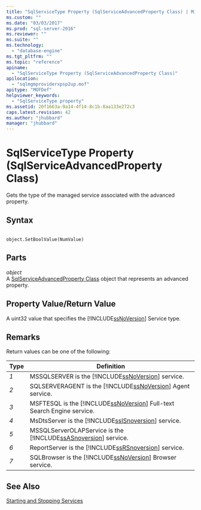 ```yaml
---
title: "SqlServiceType Property (SqlServiceAdvancedProperty Class) | Microsoft Docs"
ms.custom: ""
ms.date: "03/03/2017"
ms.prod: "sql-server-2016"
ms.reviewer: ""
ms.suite: ""
ms.technology: 
  - "database-engine"
ms.tgt_pltfrm: ""
ms.topic: "reference"
apiname: 
  - "SqlServiceType Property (SqlServiceAdvancedProperty Class)"
apilocation: 
  - "sqlmgmproviderxpsp2up.mof"
apitype: "MOFDef"
helpviewer_keywords: 
  - "SqlServiceType property"
ms.assetid: 20f1663a-9a14-4f14-8c1b-8aa133e272c3
caps.latest.revision: 42
ms.author: "jhubbard"
manager: "jhubbard"
---
```

# SqlServiceType Property (SqlServiceAdvancedProperty Class)
  Gets the type of the managed service associated with the advanced property.  
  
## Syntax  
  
```  
  
object.SetBoolValue(NumValue)  
```  
  
## Parts  
 *object*  
 A [SqlServiceAdvancedProperty Class](../../../relational-databases/wmi-provider-configuration-classes/sqlserviceadvancedproperty-class/sqlserviceadvancedproperty-class.md) object that represents an advanced property.  
  
## Property Value/Return Value  
 A uint32 value that specifies the [!INCLUDE[ssNoVersion](../../../a9notintoc/includes/ssnoversion-md.md)] Service type.  
  
## Remarks  
 Return values can be one of the following:  
  
|Type|Definition|  
|----------|----------------|  
|*1*|MSSQLSERVER is the [!INCLUDE[ssNoVersion](../../../a9notintoc/includes/ssnoversion-md.md)] service.|  
|*2*|SQLSERVERAGENT is the [!INCLUDE[ssNoVersion](../../../a9notintoc/includes/ssnoversion-md.md)] Agent service.|  
|*3*|MSFTESQL is the [!INCLUDE[ssNoVersion](../../../a9notintoc/includes/ssnoversion-md.md)] Full-text Search Engine service.|  
|*4*|MsDtsServer is the [!INCLUDE[ssISnoversion](../../../a9notintoc/includes/ssisnoversion-md.md)] service.|  
|*5*|MSSQLServerOLAPService is the [!INCLUDE[ssASnoversion](../../../a9notintoc/includes/ssasnoversion-md.md)] service.|  
|*6*|ReportServer is the [!INCLUDE[ssRSnoversion](../../../a9notintoc/includes/ssrsnoversion-md.md)] service.|  
|*7*|SQLBrowser is the [!INCLUDE[ssNoVersion](../../../a9notintoc/includes/ssnoversion-md.md)] Browser service.|  
  
## See Also  
 [Starting and Stopping Services](http://technet.microsoft.com/library/ms174886\(v=sql.105\).aspx)  
  
  